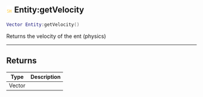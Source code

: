## ![shared](.gitbook/assets/shared.png) Entity:getVelocity


```lua
Vector Entity:getVelocity()
```

Returns the velocity of the ent (physics)



------
## Returns

| Type | Description |
| ---- | ----------: |
| Vector |  |


